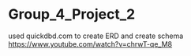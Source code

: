 # Group_4_Project_2
used quickdbd.com to create ERD and create schema https://www.youtube.com/watch?v=chrwT-qe_M8
